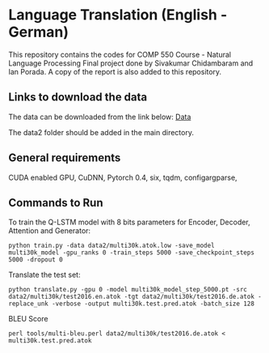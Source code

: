 # Language Translation (English - German)

This repository contains the codes for COMP 550 Course - Natural Language Processing Final project done by Sivakumar Chidambaram and Ian Porada.
A copy of the report is also added to this repository.

## Links to download the data 
The data can be downloaded from the link below:
[Data](https://drive.google.com/open?id=1r81bVka_ZZj7RXP3AmBCY9p8Fiz-zpKa)

The data2 folder should be added in the main directory.

## General requirements

CUDA enabled GPU,
CuDNN, Pytorch 0.4, 
six,
tqdm,
configargparse,

## Commands to Run

To train the Q-LSTM model with 8 bits parameters for Encoder, Decoder, Attention and Generator:
```
python train.py -data data2/multi30k.atok.low -save_model multi30k_model -gpu_ranks 0 -train_steps 5000 -save_checkpoint_steps 5000 -dropout 0
```

Translate the test set:
```
python translate.py -gpu 0 -model multi30k_model_step_5000.pt -src data2/multi30k/test2016.en.atok -tgt data2/multi30k/test2016.de.atok -replace_unk -verbose -output multi30k.test.pred.atok -batch_size 128
```
BLEU Score

```
perl tools/multi-bleu.perl data2/multi30k/test2016.de.atok < multi30k.test.pred.atok
```

